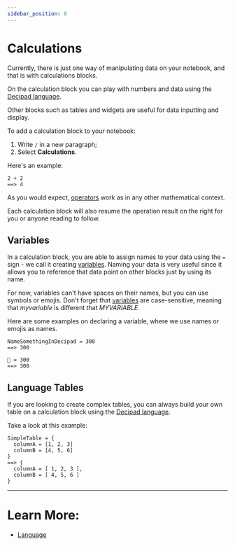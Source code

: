 ```yaml
---
sidebar_position: 8
---
```


# Calculations

Currently, there is just one way of manipulating data on your notebook, and that is with calculations blocks.

On the calculation block you can play with numbers and data using the [Decipad language](../language).

Other blocks such as tables and widgets are useful for data inputting and display.

To add a calculation block to your notebook:

1. Write `/` in a new paragraph;
2. Select **Calculations**.

Here's an example:

```deci live
2 + 2
==> 4
```

As you would expect, [operators](../language/numbers/arithmetic-functions) work as in any other mathematical context.

Each calculation block will also resume the operation result on the right for you or anyone reading to follow.

## Variables

In a calculation block, you are able to assign names to your data using the `=` sign - we call it creating [variables](/docs/language/variables). Naming your data is very useful since it allows you to reference that data point on other blocks just by using its name.

For now, variables can't have spaces on their names, but you can use symbols or emojis. Don't forget that [variables](/docs/language/variables) are case-sensitive, meaning that _myvariable_ is different that _MYVARIABLE_.

Here are some examples on declaring a variable, where we use names or emojis as names.

```deci live
NameSomethingInDecipad = 300
==> 300
```

```deci live
🐙 = 300
==> 300
```

## Language Tables

If you are looking to create complex tables, you can always build your own table on a calculation block using the [Decipad language](/docs/data-organization/tables).

Take a look at this example:

```deci live
SimpleTable = {
  columnA = [1, 2, 3]
  columnB = [4, 5, 6]
}
==> {
  columnA = [ 1, 2, 3 ],
  columnB = [ 4, 5, 6 ]
}
```

---

# Learn More:

- [Language](/language)
